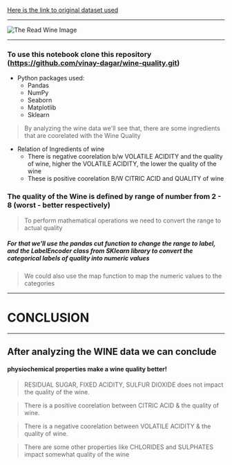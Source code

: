 
[Here is the link to original dataset used](https://www.kaggle.com/uciml/red-wine-quality-cortez-et-al-2009)

______

![The Read Wine Image](https://www.thespruceeats.com/thmb/Fv9_8yovhCtj_HYhZXIL6jba43E=/960x0/filters:no_upscale():max_bytes(150000):strip_icc():format(webp)/red-wine-is-poured-into-a-glass-from-a-bottle--light-background--1153158143-98320451802c485cb6d7b5437c7fd60a.jpg)

_______

### To use this notebook clone this repository (https://github.com/vinay-dagar/wine-quality.git) 

* Python packages used:
  * Pandas
  * NumPy
  * Seaborn
  * Matplotlib
  * Sklearn



> By analyzing the wine data we'll see that, there are some ingredients that are coorelated with the Wine Quality





* Relation of Ingredients of wine
  * There is negative coorelation b/w VOLATILE ACIDITY and the quality of wine, higher the VOLATILE ACIDITY, the lower the quality of the wine
  * These is positive coorelation B/W CITRIC ACID and QUALITY of wine





### The quality of the Wine is defined by range of number from 2 - 8 (worst - better  respectively)
> To perform mathematical operations we need to convert the range to actual quality

##### For that we'll use the pandas cut function to change the range to label, and the LabelEncoder class from SKlearn library to convert the categorical labels of quality into numeric values
> We could also use the map function to map the numeric values to the categories


______

# CONCLUSION

_________

## After analyzing the WINE data we can conclude


####  physiochemical properties make a wine quality better!

> RESIDUAL SUGAR, FIXED ACIDITY, SULFUR DIOXIDE does not impact the quality of the wine.

> There is a positive coorelation between CITRIC ACID & the quality of wine.

> There is a negative coorelation between VOLATILE ACIDITY & the quality of wine.

> There are some other properties like CHLORIDES and SULPHATES impact somewhat quality of the wine
